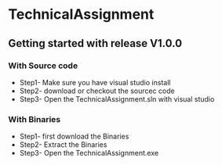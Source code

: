 # TechnicalAssignment
## Getting started with release V1.0.0
 
### With Source code
- Step1- Make sure you have visual studio install
- Step2- download or checkout the sourcec code
- Step3- Open the TechnicalAssignment.sln with visual studio

### With Binaries
- Step1- first download the Binaries
- Step2- Extract the Binaries
- Step3- Open the TechnicalAssignment.exe
